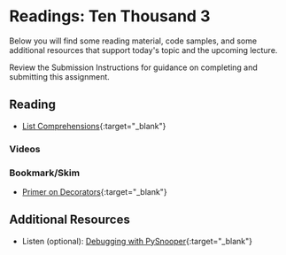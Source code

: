 # Readings: Ten Thousand 3

Below you will find some reading material, code samples, and some additional resources that support today's topic and the upcoming lecture.

Review the Submission Instructions for guidance on completing and submitting this assignment.

## Reading

- [List Comprehensions](https://www.pythonforbeginners.com/basics/list-comprehensions-in-python){:target="_blank"}

### Videos

### Bookmark/Skim

- [Primer on Decorators](https://realpython.com/primer-on-python-decorators/){:target="_blank"}

## Additional Resources

- Listen (optional): [Debugging with PySnooper](https://www.pythonpodcast.com/pysnooper-python-debugging-episode-241/){:target="_blank"}
